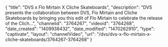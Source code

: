 {
    "title": "DVS x Flo Mirtain X Cliche Skateboards",
    "description": "DVS presents the collaboration between DVS, Flo Mirtain and Cliche Skateboards by bringing you this edit of Flo Mirtain to celebrate the release of the Clich...",
    "channelid": "3764267",
    "videoid": "3764268",
    "date_created": "1409938432",
    "date_modified": "1470262910",
    "type": "captivate",
    "layout": "channelVideo",
    "url": "\/dvs\/dvs-x-flo-mirtain-x-cliche-skateboards\/3764267-3764268"
}
